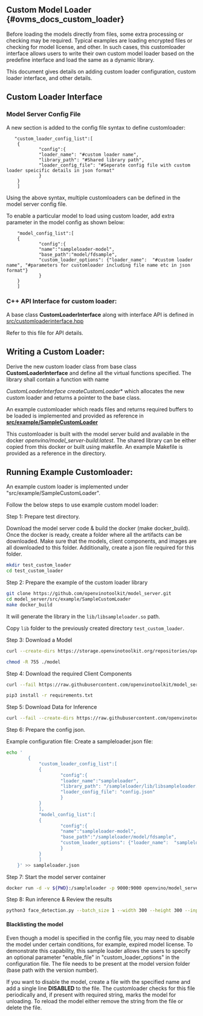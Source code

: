 ## Custom Model Loader {#ovms_docs_custom_loader}

Before loading the models directly from files, some extra processing or checking may be required. Typical examples are loading encrypted files or checking for model license, and other. In such cases, this customloader interface allows users to write their own custom model loader based on the predefine interface and load the same as a dynamic library. 

This document gives details on adding custom loader configuration, custom loader interface, and other details. 

## Custom Loader Interface

### Model Server Config File
A new section is added to the config file syntax to define customloader:

       "custom_loader_config_list":[
        {
                "config":{
                "loader_name": "#custom loader name",
                "library_path": "#Shared library path",
                "loader_config_file": "#Seperate config file with custom loader speicific details in json format"
                }
        }
        ]

Using the above syntax, multiple customloaders can be defined in the model server config file.

To enable a particular model to load using custom loader, add extra parameter in the model config as shown below:

        "model_config_list":[
        {
                "config":{
                "name":"sampleloader-model",
                "base_path":"model/fdsample",
                "custom_loader_options": {"loader_name":  "#custom loader name", "#parameters for customloader including file name etc in json format"}
                }
        }
        ]


### C++ API Interface for custom loader:
A base class **CustomLoaderInterface** along with interface API is defined in [src/customloaderinterface.hpp](https://github.com/openvinotoolkit/model_server/blob/releases/2022/1/src/customloaderinterface.hpp)

Refer to this file  for API details. 

## Writing a Custom Loader:
Derive the new custom loader class from base class **CustomLoaderInterface** and define all the virtual functions specified. The library shall contain a function with name 

**CustomLoaderInterface* createCustomLoader**
which allocates the new custom loader and returns a pointer to the base class.

An example customloader which reads files and returns required buffers to be loaded is implemented and provided as reference in **[src/example/SampleCustomLoader](https://github.com/openvinotoolkit/model_server/blob/releases/2022/1/src/example/SampleCustomLoader)**

This customloader is built with the model server build and available in the docker *openvino/model_server-build:latest*. The shared library can be either copied from this docker or built using makefile. An example Makefile is provided as  a reference in the directory.

## Running Example Customloader:

An example custom loader is implemented under "src/example/SampleCustomLoader".

Follow the below steps to use example custom model loader:

Step 1: Prepare test directory.

Download the model server code & build the docker (make docker_build).
Once the docker is ready, create a folder where all the artifacts can be downloaded. Make sure that the models, client components, and images are all downloaded to this folder. Additionally, create a json file required for this folder.
```bash
mkdir test_custom_loader
cd test_custom_loader
```

Step 2: Prepare the example of the custom loader library

```bash
git clone https://github.com/openvinotoolkit/model_server.git
cd model_server/src/example/SampleCustomLoader
make docker_build
```
It will generate the library in the `lib/libsampleloader.so` path.

Copy `lib` folder to the previously created directory `test_custom_loader`.

Step 3:  Download a Model

```bash
curl --create-dirs https://storage.openvinotoolkit.org/repositories/open_model_zoo/2022.1/models_bin/2/face-detection-retail-0004/FP32/face-detection-retail-0004.xml https://storage.openvinotoolkit.org/repositories/open_model_zoo/2022.1/models_bin/2/face-detection-retail-0004/FP32/face-detection-retail-0004.bin -o model/fdsample/1/face-detection-retail-0004.xml -o model/fdsample/1/face-detection-retail-0004.bin

chmod -R 755 ./model
```

Step 4: Download the required Client Components

```bash
curl --fail https://raw.githubusercontent.com/openvinotoolkit/model_server/releases/2022/1/demos/common/python/client_utils.py -o client_utils.py https://raw.githubusercontent.com/openvinotoolkit/model_server/releases/2022/1/demos/face_detection/python/face_detection.py -o face_detection.py https://raw.githubusercontent.com/openvinotoolkit/model_server/releases/2022/1/demos/common/python/requirements.txt -o requirements.txt

pip3 install -r requirements.txt
```


Step 5: Download Data for Inference

```bash
curl --fail --create-dirs https://raw.githubusercontent.com/openvinotoolkit/model_server/releases/2022/1/demos/common/static/images/people/people1.jpeg -o images/people1.jpeg
```

Step 6: Prepare the config json.

Example configuration file: Create a sampleloader.json file:
```bash
echo '	
		{
	        "custom_loader_config_list":[
	        {
	                "config":{
	                "loader_name":"sampleloader",
	                "library_path": "/sampleloader/lib/libsampleloader.so",
	                "loader_config_file": "config.json"
	                }
	        }
	        ],
	        "model_config_list":[
	        {
	                "config":{
	                "name":"sampleloader-model",
	                "base_path":"/sampleloader/model/fdsample",
	                "custom_loader_options": {"loader_name":  "sampleloader", "model_file":  "face-detection-retail-0004.xml", "bin_file": "face-detection-retail-0004.bin", "enable_file": "face-detection-retail.status"}
	                }
	        }
	        ]
	}' >> sampleloader.json
```

Step 7: Start the model server container

```bash
docker run -d -v ${PWD}:/sampleloader -p 9000:9000 openvino/model_server:latest --config_path /sampleloader/sampleloader.json --port 9000  --log_level DEBUG
```

Step 8: Run inference & Review the results

```bash
python3 face_detection.py --batch_size 1 --width 300 --height 300 --input_images_dir images --output_dir results --model_name sampleloader-model --grpc_port 9000
```

#### Blacklisting the model

Even though a model is specified in the config file, you may need to disable the model under certain conditions, for example, expired model license. 
To demonstrate this capability, this sample loader allows the users to specify an optional parameter "enable_file" in "custom_loader_options" in the configuration file. 
The file needs to be present at the model version folder (base path with the version number).

If you want to disable the model, create a file with the specified name and add a single line **DISABLED** to the file. 
The customloader checks for this file periodically and, if present with required string, marks the model for unloading. 
To reload the model either remove the string from the file or delete the file.
